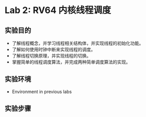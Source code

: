 # Lab 2: RV64 内核线程调度

## 实验目的

* 了解线程概念，并学习线程相关结构体，并实现线程的初始化功能。
* 了解如何使用时钟中断来实现线程的调度。
* 了解线程切换原理，并实现线程的切换。
* 掌握简单的线程调度算法，并完成两种简单调度算法的实现。


## 实验环境

* Environment in previous labs

## 实验步骤

